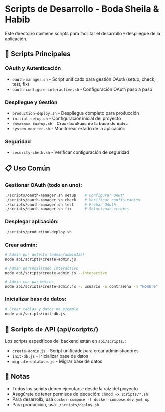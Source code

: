 # Scripts de Desarrollo - Boda Sheila & Habib

Este directorio contiene scripts para facilitar el desarrollo y despliegue de la aplicación.

## 🚀 Scripts Principales

### OAuth y Autenticación
- `oauth-manager.sh` - Script unificado para gestión OAuth (setup, check, test, fix)
- `oauth-configure-interactive.sh` - Configuración OAuth paso a paso

### Despliegue y Gestión
- `production-deploy.sh` - Despliegue completo para producción
- `initial-setup.sh` - Configuración inicial del proyecto
- `database-backup.sh` - Crear backups de la base de datos
- `system-monitor.sh` - Monitorear estado de la aplicación

### Seguridad
- `security-check.sh` - Verificar configuración de seguridad

## 📋 Uso Común

### Gestionar OAuth (todo en uno):
```bash
./scripts/oauth-manager.sh setup    # Configurar OAuth
./scripts/oauth-manager.sh check    # Verificar configuración
./scripts/oauth-manager.sh test     # Probar OAuth
./scripts/oauth-manager.sh fix      # Solucionar errores
```

### Desplegar aplicación:
```bash
./scripts/production-deploy.sh
```

### Crear admin:
```bash
# Admin por defecto (admin/admin123)
node api/scripts/create-admin.js

# Admin personalizado interactivo
node api/scripts/create-admin.js --interactive

# Admin con parámetros
node api/scripts/create-admin.js -u usuario -p contraseña -n "Nombre"
```

### Inicializar base de datos:
```bash
# Crear tablas y datos de ejemplo
node api/scripts/init-db.js
```

## 🔧 Scripts de API (api/scripts/)

Los scripts específicos del backend están en `api/scripts/`:
- `create-admin.js` - Script unificado para crear administradores
- `init-db.js` - Inicializar base de datos
- `migrate-database.js` - Migrar base de datos

## 📝 Notas

- Todos los scripts deben ejecutarse desde la raíz del proyecto
- Asegúrate de tener permisos de ejecución: `chmod +x scripts/*.sh`
- Para desarrollo, usa `docker-compose -f docker-compose.dev.yml up`
- Para producción, usa `./scripts/deploy.sh`
